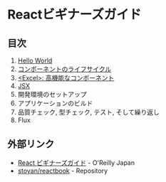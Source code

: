 # Reactビギナーズガイド

## 目次
1. [Hello World](01/README.md)
2. [コンポーネントのライフサイクル](02/README.md)
3. [\<Excel\>: 高機能なコンポーネント](03/README.md)
4. [JSX](04/README.md)
5. 開発環境のセットアップ
6. アプリケーションのビルド
7. 品質チェック, 型チェック, テスト, そして繰り返し
8. Flux

## 外部リンク

- [React ビギナーズガイド](https://www.oreilly.co.jp/books/9784873117881/) - O'Reilly Japan
- [stoyan/reactbook](https://github.com/stoyan/reactbook/) - Repository
